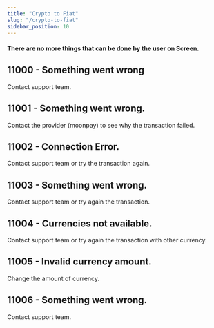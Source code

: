 ```yaml
---
title: "Crypto to Fiat"
slug: "/crypto-to-fiat"
sidebar_position: 10
---
```


#### There are no more things that can be done by the user on Screen.

## 11000 - Something went wrong

Contact support team.

## 11001 - Something went wrong.

Contact the provider (moonpay) to see why the transaction failed.

## 11002 - Connection Error.

Contact support team or try the transaction again.

## 11003 - Something went wrong.

Contact support team or try again the transaction.

## 11004 - Currencies not available.

Contact support team or try again the transaction with other currency.

## 11005 - Invalid currency amount.

Change the amount of currency.

## 11006 - Something went wrong.

Contact support team.